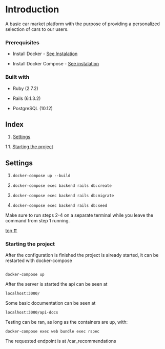 
# Introduction

A basic car market platform with the purpose of providing a personalized selection of cars to our users. 

### Prerequisites

- Install Docker - [See Instalation](https://docs.docker.com/install/overview/)

- Install Docker Compose - [See instalation](https://docs.docker.com/compose/install/)

### Built with

- Ruby (2.7.2)

- Rails (6.1.3.2)

- PostgreSQL (10.12)

## Index

1. [Settings](#settings)

1.1. [Starting the project](#starting-the-project)

## Settings

1. `docker-compose up --build`

2. `docker-compose exec backend rails db:create`

3. `docker-compose exec backend rails db:migrate`
   
4. `docker-compose exec backend rails db:seed`

Make sure to run steps 2-4 on a separate terminal while you leave the command from step 1 running.

[top ⇈](#settings)

### Starting the project



After the configuration is finished the project is already started, it can be restarted with docker-compose


```

docker-compose up

```

After the server is started the api can be seen at

```
localhost:3000/
```

Some basic documentation can be seen at
```
localhost:3000/api-docs
```

Testing can be ran, as long as the containers are up, with:
```
docker-compose exec web bundle exec rspec
```

The requested endpoint is at /car_recommendations